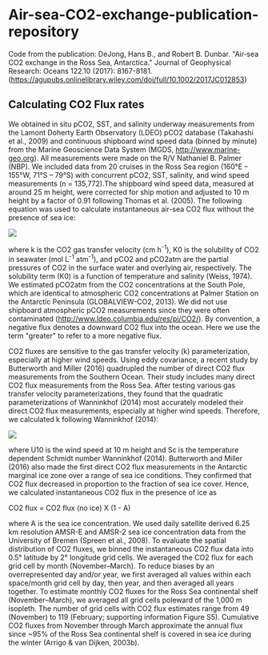 # Air-sea-CO2-exchange-publication-repository
Code from the publication: DeJong, Hans B., and Robert B. Dunbar. "Air‐sea CO2 exchange in the Ross Sea, Antarctica." Journal of Geophysical Research: Oceans 122.10 (2017): 8167-8181. (https://agupubs.onlinelibrary.wiley.com/doi/full/10.1002/2017JC012853)

## Calculating CO2 Flux rates

We obtained in situ pCO2, SST, and salinity underway measurements from the Lamont Doherty Earth Observatory (LDEO) pCO2 database (Takahashi et al., 2009) and continuous shipboard wind speed data (binned by minute) from the Marine Geoscience Data System
(MGDS, http://www.marine-geo.org). All measurements were made on the R/V Nathaniel B. Palmer (NBP). We included data from 20 cruises in the Ross Sea region (160°E – 155°W, 71°S – 79°S) with concurrent pCO2, SST, salinity, and wind speed measurements (n = 135,772).The shipboard wind speed data, measured at around 25 m height, were corrected for ship motion and adjusted to 10 m height by a factor of 0.91 following Thomas et al. (2005). The following equation was used to calculate instantaneous air-sea CO2 flux without the presence of sea
ice:

<img src="https://render.githubusercontent.com/render/math?math=CO_2 flux = k K_0 (pCO_2 - pCO_{2atm})">

where k is the CO2 gas transfer velocity (cm h<sup>-1</sup>), K0 is the solubility of CO2 in seawater (mol L<sup>-1</sup> atm<sup>-1</sup>), and pCO2 and pCO2atm are the partial pressures of CO2 in the surface water and overlying air, respectively. The solubility term (K0) is a function of temperature and salinity (Weiss, 1974). We estimated pCO2atm from the CO2 concentrations at the South Pole, which are identical to atmospheric CO2 concentrations at Palmer Station on the Antarctic Peninsula (GLOBALVIEW-CO2, 2013). We did not use shipboard atmospheric pCO2 measurements since they were often contaminated (http://www.ldeo.columbia.edu/res/pi/CO2/). By convention, a negative flux denotes a downward CO2 flux into the ocean. Here we use the term "greater" to refer to a more negative flux.

CO2 fluxes are sensitive to the gas transfer velocity (k) parameterization, especially at higher wind speeds. Using eddy covariance, a recent study by Butterworth and Miller (2016) quadrupled the number of direct CO2 flux measurements from the Southern Ocean. Their study includes many direct CO2 flux measurements from the Ross Sea. After testing various gas transfer velocity parameterizations, they found that the quadratic parameterizations of Wanninkhof (2014) most accurately modeled their direct CO2 flux measurements, especially at higher wind speeds. Therefore, we calculated k following Wanninkhof (2014):

<img src="https://render.githubusercontent.com/render/math?math=k = 0.251 \ U_{10}^2 \ (Sc/660)^{-0.5} ">

where U10 is the wind speed at 10 m height and Sc is the temperature dependent Schmidt number Wanninkhof (2014). Butterworth and Miller (2016) also made the first direct CO2 flux measurements in the Antarctic marginal ice zone over a range of sea ice conditions. They confirmed that CO2 flux decreased in proportion to the fraction of sea ice cover. Hence, we calculated instantaneous CO2 flux in the presence of ice as

CO2 flux = CO2 flux (no ice) X (1 - A)

where A is the sea ice concentration. We used daily satellite derived 6.25 km resolution AMSR-E and AMSR-2 sea ice concentration data from the University of Bremen (Spreen et al., 2008). To evaluate the spatial distribution of CO2 fluxes, we binned the instantaneous CO2 flux data into 0.5° latitude by 2° longitude grid cells. We averaged the CO2 flux for each grid cell by month (November–March). To reduce biases by an overrepresented day and/or year, we first averaged all values within each space/month grid cell by day, then year, and then averaged all years together. To estimate monthly CO2 fluxes for the Ross Sea continental shelf (November–March), we averaged all grid cells poleward of the 1,000 m isopleth. The number of grid cells with CO2 flux estimates range from 49 (November) to 119 (February; supporting information Figure S5). Cumulative CO2 fluxes from November through March approximate the annual flux since ~95% of the Ross Sea continental shelf is covered in sea ice during the winter (Arrigo & van Dijken, 2003b).

